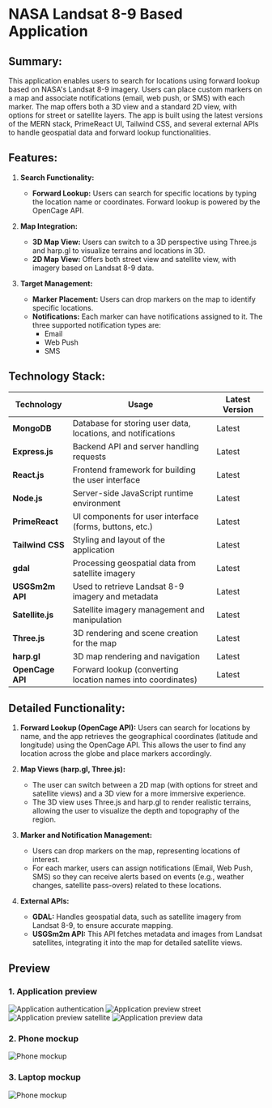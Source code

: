 



# NASA Landsat 8-9 Based Application

## Summary:
This application enables users to search for locations using forward lookup based on NASA's Landsat 8-9 imagery. Users can place custom markers on a map and associate notifications (email, web push, or SMS) with each marker. The map offers both a 3D view and a standard 2D view, with options for street or satellite layers. The app is built using the latest versions of the MERN stack, PrimeReact UI, Tailwind CSS, and several external APIs to handle geospatial data and forward lookup functionalities.

## Features:
1. **Search Functionality:**
    - **Forward Lookup:** Users can search for specific locations by typing the location name or coordinates. Forward lookup is powered by the OpenCage API.

2. **Map Integration:**
    - **3D Map View:** Users can switch to a 3D perspective using Three.js and harp.gl to visualize terrains and locations in 3D.
    - **2D Map View:** Offers both street view and satellite view, with imagery based on Landsat 8-9 data.

3. **Target Management:**
    - **Marker Placement:** Users can drop markers on the map to identify specific locations.
    - **Notifications:** Each marker can have notifications assigned to it. The three supported notification types are:
        - Email
        - Web Push
        - SMS

## Technology Stack:

| Technology       | Usage                                           | Latest Version   |
|------------------|-------------------------------------------------|------------------|
| **MongoDB**      | Database for storing user data, locations, and notifications | Latest           |
| **Express.js**   | Backend API and server handling requests        | Latest           |
| **React.js**     | Frontend framework for building the user interface | Latest           |
| **Node.js**      | Server-side JavaScript runtime environment      | Latest           |
| **PrimeReact**   | UI components for user interface (forms, buttons, etc.) | Latest           |
| **Tailwind CSS** | Styling and layout of the application           | Latest           |
| **gdal**         | Processing geospatial data from satellite imagery | Latest           |
| **USGSm2m API**  | Used to retrieve Landsat 8-9 imagery and metadata | Latest           |
| **Satellite.js** | Satellite imagery management and manipulation   | Latest           |
| **Three.js**     | 3D rendering and scene creation for the map      | Latest           |
| **harp.gl**      | 3D map rendering and navigation                 | Latest           |
| **OpenCage API** | Forward lookup (converting location names into coordinates) | Latest           |

## Detailed Functionality:
1. **Forward Lookup (OpenCage API):** Users can search for locations by name, and the app retrieves the geographical coordinates (latitude and longitude) using the OpenCage API. This allows the user to find any location across the globe and place markers accordingly.

2. **Map Views (harp.gl, Three.js):**
    - The user can switch between a 2D map (with options for street and satellite views) and a 3D view for a more immersive experience.
    - The 3D view uses Three.js and harp.gl to render realistic terrains, allowing the user to visualize the depth and topography of the region.

3. **Marker and Notification Management:**
    - Users can drop markers on the map, representing locations of interest.
    - For each marker, users can assign notifications (Email, Web Push, SMS) so they can receive alerts based on events (e.g., weather changes, satellite pass-overs) related to these locations.

4. **External APIs:**
    - **GDAL:** Handles geospatial data, such as satellite imagery from Landsat 8-9, to ensure accurate mapping.
    - **USGSm2m API:** This API fetches metadata and images from Landsat satellites, integrating it into the map for detailed satellite views.


## Preview
### 1. Application preview
![Application authentication](./assets/login.png)
![Application preview street](./assets/laptop_view.png)
![Application preview satellite](./assets/satellite_view.png)
![Application preview data](./assets/data_view.png)

### 2. Phone mockup
![Phone mockup](./assets/phone_mockup.png)


### 3. Laptop mockup
![Phone mockup](./assets/laptop-mockup.png)



